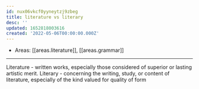 ```yaml
---
id: nux06vkcf0yyneytzj9zbeg
title: literature vs literary
desc: ''
updated: 1652818003616
created: '2022-05-06T00:00:00.000Z'
---
```


- Areas: [[areas.literature]], [[areas.grammar]]

---

Literature - written works, especially those considered of superior or lasting artistic merit. Literary - concerning the writing, study, or content of literature, especially of the kind valued for quality of form
